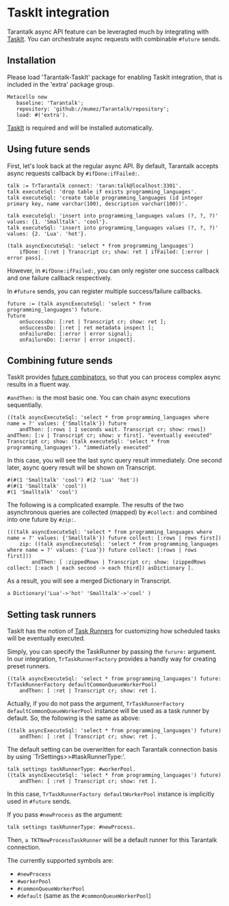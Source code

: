 # TaskIt integration

Tarantalk async API feature can be leveragted much by integrating with [TaskIt](https://github.com/sbragagnolo/taskit).
You can orchestrate async requests with combinable `#future` sends.

## Installation

Please load 'Tarantalk-TaskIt' package for enabling TaskIt integration, that is included in the 'extra' package group.

```smalltalk
Metacello new
   baseline: 'Tarantalk';
   repository: 'github://mumez/Tarantalk/repository';
   load: #('extra').
```
[TaskIt](https://github.com/sbragagnolo/taskit) is required and will be installed automatically.

## Using future sends

First, let's look back at the regular async API.
By default, Tarantalk accepts async requests callback by `#ifDone:ifFailed:`.

```smalltalk
talk := TrTarantalk connect: 'taran:talk@localhost:3301'.
talk executeSql: 'drop table if exists programming_languages'.
talk executeSql: 'create table programming_languages (id integer primary key, name varchar(100), description varchar(100))'.

talk executeSql: 'insert into programming_languages values (?, ?, ?)' values: {1. 'Smalltalk'. 'cool'}.
talk executeSql: 'insert into programming_languages values (?, ?, ?)' values: {2. 'Lua'. 'hot'}.

(talk asyncExecuteSql: 'select * from programming_languages')
	ifDone: [:ret | Transcript cr; show: ret ] ifFailed: [:error | error pass].
```

However, in `#ifDone:ifFailed:`, you can only register one success callback and one failure callback respectively.

In `#future` sends, you can register multiple success/failure callbacks.

```smalltalk
future := (talk asyncExecuteSql: 'select * from programming_languages') future.
future
	onSuccessDo: [:ret | Transcript cr; show: ret ];
	onSuccessDo: [:ret | ret metadata inspect ];
	onFailureDo: [:error | error signal];
	onFailureDo: [:error | error inspect].
```

## Combining future sends

TaskIt provides [future combinators](https://github.com/sbragagnolo/taskit#future-combinators), so that you can process complex async results in a fluent way.

`#andThen:` is the most basic one. You can chain async executions sequentially.

```smalltalk
((talk asyncExecuteSql: 'select * from programming_languages where name = ?' values: {'Smalltalk'}) future
	andThen: [:rows | 1 seconds wait. Transcript cr; show: rows]) andThen: [:v | Transcript cr; show: v first]. "eventually executed"
Transcript cr; show: (talk executeSql: 'select * from programming_languages'). "immediately executed"
```

In this case, you will see the last sync query result immediately. One second later, async query result will be shown on Transcript.

```smalltalk
#(#(1 'Smalltalk' 'cool') #(2 'Lua' 'hot'))
#(#(1 'Smalltalk' 'cool'))
#(1 'Smalltalk' 'cool')
```

The following is a complicated example. 
The results of the two asynchronous queries are collected (mapped) by `#collect:` and combined into one future by `#zip:`.

```smalltalk
(((talk asyncExecuteSql: 'select * from programming_languages where name = ?' values: {'Smalltalk'}) future collect: [:rows | rows first])
	zip: ((talk asyncExecuteSql: 'select * from programming_languages where name = ?' values: {'Lua'}) future collect: [:rows | rows first]))
		andThen: [ :zippedRows | Transcript cr; show: (zippedRows collect: [:each | each second -> each third]) asDictionary ].
```

As a result, you will see a merged Dictionary in Transcript.

```smalltalk
a Dictionary('Lua'->'hot' 'Smalltalk'->'cool' )
```

## Setting task runners  ##

TaskIt has the notion of [Task Runners](https://github.com/sbragagnolo/taskit#task-runners-controlling-how-tasks-are-executed) for customizing how scheduled tasks will be eventually executed.

Simply, you can specify the TaskRunner by passing the `furure:` argument. In our integration, `TrTaskRunnerFactory` provides a handly way for creating preset runners.

```smalltalk
((talk asyncExecuteSql: 'select * from programming_languages') future: TrTaskRunnerFactory defaultCommonQueueWorkerPool)
	andThen: [ :ret | Transcript cr; show: ret ].
```

Actually, if you do not pass the argument, `TrTaskRunnerFactory defaultCommonQueueWorkerPool` instance will be used as a task runner by default. So, the following is the same as above:

```smalltalk
((talk asyncExecuteSql: 'select * from programming_languages') future)
	andThen: [ :ret | Transcript cr; show: ret ].
```

The default setting can be overwritten for each Tarantalk connection basis by using `TrSettings>>#taskRunnerType:'. 

```smalltalk
talk settings taskRunnerType: #workerPool.
((talk asyncExecuteSql: 'select * from programming_languages') future)
	andThen: [ :ret | Transcript cr; show: ret ].
```

In this case, `TrTaskRunnerFactory defaultWorkerPool` instance is implicitly used in `#future` sends.

If you pass `#newProcess` as the argument:

```smalltalk
talk settings taskRunnerType: #newProcess.
```

Then, `a TKTNewProcessTaskRunner` will be a default runner for this Tarantalk connection.

The currently supported symbols are:

- `#newProcess`
- `#workerPool`
- `#commonQueueWorkerPool`
- `#default` (same as the `#commonQueueWorkerPool`)
